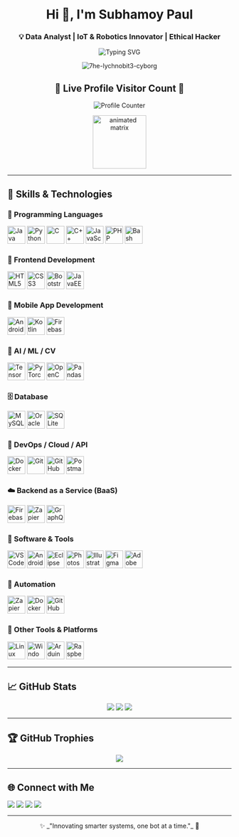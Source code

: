 <h1 align="center">Hi 👋, I'm Subhamoy Paul</h1>
<h3 align="center">💡 Data Analyst | IoT & Robotics Innovator | Ethical Hacker</h3>

<p align="center">
  <img src="https://readme-typing-svg.demolab.com?font=Fira+Code&size=22&pause=1000&color=35F7F2&center=true&vCenter=true&width=600&lines=Welcome+to+my+GitHub!;AI+%7C+IoT+%7C+Cybersecurity+%7C+Automation+%7C+Robotics+;Always+learning+and+building+innovative+solutions!" alt="Typing SVG" />
</p>

<p align="center">
  <img src="https://komarev.com/ghpvc/?username=7he-lychnobit3-cyborg&label=Profile%20views&color=0e75b6&style=flat" alt="7he-lychnobit3-cyborg" />
</p>

<h2 align="center">👀 Live Profile Visitor Count 👀</h2>

<p align="center">
  <!-- Retro LED counter style -->
  <img src="https://profile-counter.glitch.me/7he-Lychnobit3-CyborG/count.svg" alt="Profile Counter" />
</p>

<p align="center">
  <!-- Animated matrix-style background GIF (optional) -->
  <img src="https://media.giphy.com/media/ftrKjGWiZ5jqMoYP8m/giphy.gif" width="120" alt="animated matrix" />
</p>


---

## 🧠 Skills & Technologies

### 🧾 Programming Languages
<p align="left">
  <img src="https://cdn.jsdelivr.net/gh/devicons/devicon/icons/java/java-original.svg" height="40" alt="Java"/>
  <img src="https://cdn.jsdelivr.net/gh/devicons/devicon/icons/python/python-original.svg" height="40" alt="Python"/>
  <img src="https://cdn.jsdelivr.net/gh/devicons/devicon/icons/c/c-original.svg" height="40" alt="C"/>
  <img src="https://cdn.jsdelivr.net/gh/devicons/devicon/icons/cplusplus/cplusplus-original.svg" height="40" alt="C++"/>
  <img src="https://cdn.jsdelivr.net/gh/devicons/devicon/icons/javascript/javascript-original.svg" height="40" alt="JavaScript"/>
  <img src="https://cdn.jsdelivr.net/gh/devicons/devicon/icons/php/php-original.svg" height="40" alt="PHP"/>
  <img src="https://cdn.jsdelivr.net/gh/devicons/devicon/icons/bash/bash-original.svg" height="40" alt="Bash"/>
</p>

### 🎨 Frontend Development
<p align="left">
  <img src="https://cdn.jsdelivr.net/gh/devicons/devicon/icons/html5/html5-original.svg" height="40" alt="HTML5"/>
  <img src="https://cdn.jsdelivr.net/gh/devicons/devicon/icons/css3/css3-original.svg" height="40" alt="CSS3"/>
  <img src="https://cdn.jsdelivr.net/gh/devicons/devicon/icons/bootstrap/bootstrap-original.svg" height="40" alt="Bootstrap"/>
  <img src="https://cdn.jsdelivr.net/gh/devicons/devicon/icons/java/java-original-wordmark.svg" height="40" alt="JavaEE"/>
</p>

### 📱 Mobile App Development
<p align="left">
  <img src="https://cdn.jsdelivr.net/gh/devicons/devicon/icons/android/android-original.svg" height="40" alt="Android"/>
  <img src="https://cdn.jsdelivr.net/gh/devicons/devicon/icons/kotlin/kotlin-original.svg" height="40" alt="Kotlin"/>
  <img src="https://cdn.jsdelivr.net/gh/devicons/devicon/icons/firebase/firebase-plain.svg" height="40" alt="Firebase"/>
</p>

### 🧠 AI / ML / CV
<p align="left">
  <img src="https://cdn.jsdelivr.net/gh/devicons/devicon/icons/tensorflow/tensorflow-original.svg" height="40" alt="TensorFlow"/>
  <img src="https://cdn.jsdelivr.net/gh/devicons/devicon/icons/pytorch/pytorch-original.svg" height="40" alt="PyTorch"/>
  <img src="https://cdn.jsdelivr.net/gh/devicons/devicon/icons/opencv/opencv-original.svg" height="40" alt="OpenCV"/>
  <img src="https://cdn.jsdelivr.net/gh/devicons/devicon/icons/pandas/pandas-original.svg" height="40" alt="Pandas"/>
</p>

### 🗄️ Database
<p align="left">
  <img src="https://cdn.jsdelivr.net/gh/devicons/devicon/icons/mysql/mysql-original.svg" height="40" alt="MySQL"/>
  <img src="https://cdn.jsdelivr.net/gh/devicons/devicon/icons/oracle/oracle-original.svg" height="40" alt="Oracle"/>
  <img src="https://cdn.jsdelivr.net/gh/devicons/devicon/icons/sqlite/sqlite-original.svg" height="40" alt="SQLite"/>
</p>

### 🚀 DevOps / Cloud / API
<p align="left">
  <img src="https://cdn.jsdelivr.net/gh/devicons/devicon/icons/docker/docker-original.svg" height="40" alt="Docker"/>
  <img src="https://cdn.jsdelivr.net/gh/devicons/devicon/icons/git/git-original.svg" height="40" alt="Git"/>
  <img src="https://cdn.jsdelivr.net/gh/devicons/devicon/icons/github/github-original.svg" height="40" alt="GitHub"/>
  <img src="https://cdn.jsdelivr.net/gh/devicons/devicon/icons/postman/postman-icon.svg" height="40" alt="Postman"/>
</p>

### ☁️ Backend as a Service (BaaS)
<p align="left">
  <img src="https://cdn.jsdelivr.net/gh/devicons/devicon/icons/firebase/firebase-plain.svg" height="40" alt="Firebase"/>
  <img src="https://www.vectorlogo.zone/logos/zapier/zapier-icon.svg" height="40" alt="Zapier"/>
  <img src="https://cdn.jsdelivr.net/gh/devicons/devicon/icons/graphql/graphql-plain.svg" height="40" alt="GraphQL"/>
</p>

### 🧰 Software & Tools
<p align="left">
  <img src="https://cdn.jsdelivr.net/gh/devicons/devicon/icons/vscode/vscode-original.svg" height="40" alt="VS Code"/>
  <img src="https://cdn.jsdelivr.net/gh/devicons/devicon/icons/androidstudio/androidstudio-original.svg" height="40" alt="Android Studio"/>
  <img src="https://cdn.jsdelivr.net/gh/devicons/devicon/icons/eclipse/eclipse-original.svg" height="40" alt="Eclipse"/>
  <img src="https://cdn.jsdelivr.net/gh/devicons/devicon/icons/photoshop/photoshop-line.svg" height="40" alt="Photoshop"/>
  <img src="https://cdn.jsdelivr.net/gh/devicons/devicon/icons/illustrator/illustrator-line.svg" height="40" alt="Illustrator"/>
  <img src="https://cdn.jsdelivr.net/gh/devicons/devicon/icons/figma/figma-original.svg" height="40" alt="Figma"/>
  <img src="https://cdn.jsdelivr.net/gh/devicons/devicon/icons/xd/xd-plain.svg" height="40" alt="Adobe XD"/>
</p>

### 🤖 Automation
<p align="left">
  <img src="https://www.vectorlogo.zone/logos/zapier/zapier-icon.svg" height="40" alt="Zapier"/>
  <img src="https://cdn.jsdelivr.net/gh/devicons/devicon/icons/docker/docker-original.svg" height="40" alt="Docker"/>
  <img src="https://cdn.jsdelivr.net/gh/devicons/devicon/icons/github/github-original.svg" height="40" alt="GitHub Actions"/>
</p>

### 🧩 Other Tools & Platforms
<p align="left">
  <img src="https://cdn.jsdelivr.net/gh/devicons/devicon/icons/linux/linux-original.svg" height="40" alt="Linux"/>
  <img src="https://cdn.jsdelivr.net/gh/devicons/devicon/icons/windows8/windows8-original.svg" height="40" alt="Windows"/>
  <img src="https://cdn.jsdelivr.net/gh/devicons/devicon/icons/arduino/arduino-original.svg" height="40" alt="Arduino"/>
  <img src="https://cdn.jsdelivr.net/gh/devicons/devicon/icons/raspberrypi/raspberrypi-line.svg" height="40" alt="Raspberry Pi"/>
</p>

---

## 📈 GitHub Stats

<p align="center">
  <img src="https://github-readme-stats.vercel.app/api?username=7he-lychnobit3-cyborg&show_icons=true&theme=tokyonight" />
  <img src="https://github-readme-streak-stats.herokuapp.com/?user=7he-lychnobit3-cyborg&theme=tokyonight" />
  <img src="https://github-readme-stats.vercel.app/api/top-langs/?username=7he-lychnobit3-cyborg&layout=compact&theme=tokyonight" />
</p>

---

## 🏆 GitHub Trophies

<p align="center">
  <img src="https://github-profile-trophy.vercel.app/?username=7he-lychnobit3-cyborg&theme=monokai&no-frame=true&margin-w=10" />
</p>

---

## 🌐 Connect with Me

<p align="left">
  <a href="mailto:subhamoy.paul7273818398@gmail.com"><img src="https://img.shields.io/badge/Gmail-Subhamoy-red?style=for-the-badge&logo=gmail"></a>
  <a href="https://www.linkedin.com/in/subhamoy-paul-b65179294"><img src="https://img.shields.io/badge/LinkedIn-Subhamoy-blue?style=for-the-badge&logo=linkedin"></a>
  <a href="https://github.com/7he-Lychnobit3-CyborG"><img src="https://img.shields.io/badge/GitHub-7he--Lychnobit3--CyborG-black?style=for-the-badge&logo=github"></a>
  <a href="https://instagram.com/7.h.e_5.i.l.e.n.t_5.o.u.l"><img src="https://img.shields.io/badge/Instagram-@7he_Silent_Soul-orange?style=for-the-badge&logo=instagram"></a>
</p>

---

<p align="center">
  ✨ _"Innovating smarter systems, one bot at a time."_ 🤖
</p>
